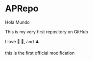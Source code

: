 # APRepo

Hola Mundo

This is my very first repository on GitHub

I love :pizza: :orange:, and :chess_pawn:.

this is the first official modification
